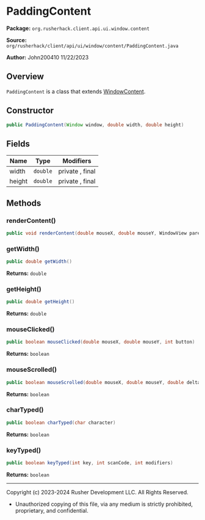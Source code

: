 # PaddingContent

**Package:** `org.rusherhack.client.api.ui.window.content`

**Source:** `org/rusherhack/client/api/ui/window/content/PaddingContent.java`

**Author:** John200410 11/22/2023



## Overview

`PaddingContent` is a class that extends [WindowContent](WindowContent.md).

## Constructor

```java
public PaddingContent(Window window, double width, double height)
```

## Fields

| Name | Type | Modifiers |
|------|------|----------|
| width | `double` | private , final |
| height | `double` | private , final |


## Methods

### renderContent()

```java
public void renderContent(double mouseX, double mouseY, WindowView parent)
```

### getWidth()

```java
public double getWidth()
```

**Returns:** `double`

### getHeight()

```java
public double getHeight()
```

**Returns:** `double`

### mouseClicked()

```java
public boolean mouseClicked(double mouseX, double mouseY, int button)
```

**Returns:** `boolean`

### mouseScrolled()

```java
public boolean mouseScrolled(double mouseX, double mouseY, double delta)
```

**Returns:** `boolean`

### charTyped()

```java
public boolean charTyped(char character)
```

**Returns:** `boolean`

### keyTyped()

```java
public boolean keyTyped(int key, int scanCode, int modifiers)
```

**Returns:** `boolean`

---

Copyright (c) 2023-2024 Rusher Development LLC. All Rights Reserved.
* Unauthorized copying of this file, via any medium is strictly prohibited, proprietary, and confidential.
